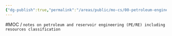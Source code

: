 ```yaml
---
{"dg-publish":true,"permalink":"/areas/public/mo-cs/00-petroleum-engineering/","title":"00 Petroleum Engineering","updated":"2023-10-14T18:30:47.790+08:00"}
---
```


#MOC / `notes on petroleum and reservoir engineering (PE/RE) including resources classification`